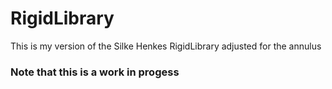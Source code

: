 # RigidLibrary
This is my version of the Silke Henkes RigidLibrary adjusted for the annulus
### Note that this is a work in progess
